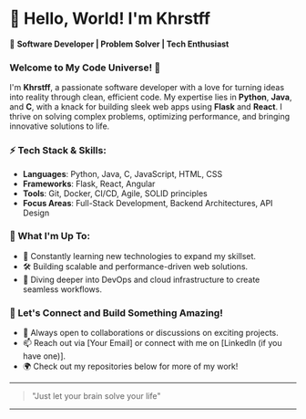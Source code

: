 # 👋 Hello, World! I'm Khrstff

🚀 **Software Developer | Problem Solver | Tech Enthusiast**

### Welcome to My Code Universe! 🌌

I'm **Khrstff**, a passionate software developer with a love for turning ideas into reality through clean, efficient code. My expertise lies in **Python**, **Java**, and **C**, with a knack for building sleek web apps using **Flask** and **React**. I thrive on solving complex problems, optimizing performance, and bringing innovative solutions to life.

### ⚡ Tech Stack & Skills:
- **Languages**: Python, Java, C, JavaScript, HTML, CSS
- **Frameworks**: Flask, React, Angular
- **Tools**: Git, Docker, CI/CD, Agile, SOLID principles
- **Focus Areas**: Full-Stack Development, Backend Architectures, API Design

### 🔭 What I'm Up To:
- 🌱 Constantly learning new technologies to expand my skillset.
- 🛠 Building scalable and performance-driven web solutions.
- 🎯 Diving deeper into DevOps and cloud infrastructure to create seamless workflows.

### 🚀 Let's Connect and Build Something Amazing!
- 💬 Always open to collaborations or discussions on exciting projects.
- 📫 Reach out via [Your Email] or connect with me on [LinkedIn (if you have one)].
- 🌍 Check out my repositories below for more of my work!

---

> "Just let your brain solve your life"

---

